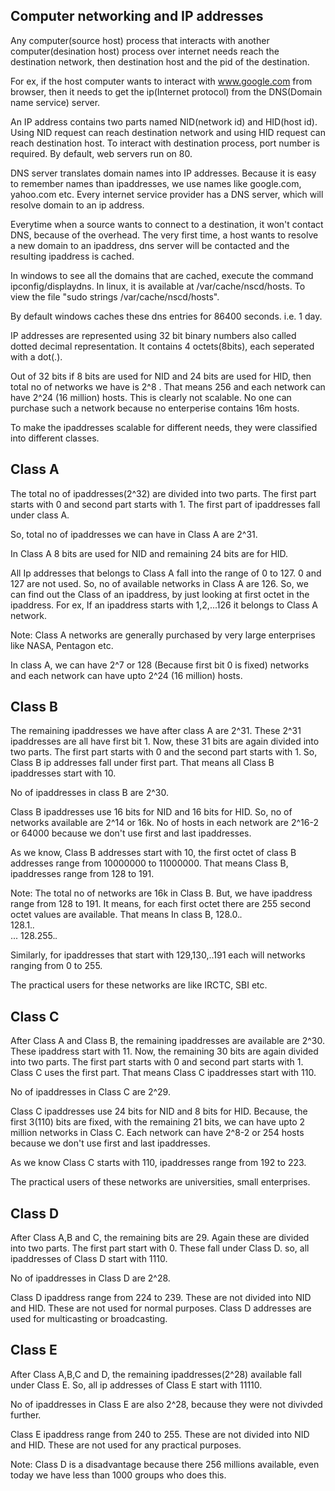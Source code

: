 Computer networking and IP addresses
------------------------------------
Any computer(source host) process that interacts with another computer(desination host) process over internet needs reach the destination network, then destination host and the pid of the destination.

For ex, if the host computer wants to interact with www.google.com from browser, then it needs to get the ip(Internet protocol) from the DNS(Domain name service) server.

An IP address contains two parts named NID(network id) and HID(host id). Using NID request can reach destination network and using HID request can reach destination host. To interact with destination process, port number is required. By default, web servers run on 80. 

 DNS server translates domain names into IP addresses. Because it is easy to remember names than ipaddresses, we use names like google.com, yahoo.com etc. Every internet service provider has a DNS server, which will resolve domain to an ip address.
 
Everytime when a source wants to connect to a destination, it won't contact DNS, because of the overhead. The very first time, a host wants to resolve a new domain to an ipaddress, dns server will be contacted and the resulting ipaddress is cached.

In windows to see all the domains that are cached, execute the command ipconfig/displaydns.
In linux, it is available at /var/cache/nscd/hosts. To view the file "sudo strings /var/cache/nscd/hosts".

By default windows caches these dns entries for 86400 seconds. i.e. 1 day.

IP addresses are represented using 32 bit binary numbers also called dotted decimal representation. It contains 4 octets(8bits), each seperated with a dot(.). 

Out of 32 bits if 8 bits are used for NID and 24 bits are used for HID, then total no of networks we have is 2^8 . That means 256 and each network can have 2^24 (16 million) hosts. This is clearly not scalable. No one can purchase such a network because no enterperise contains 16m hosts.

To make the ipaddresses scalable for different needs, they were classified into different classes. 

Class A
-------
The total no of ipaddresses(2^32) are divided into two parts. The first part starts with 0 and second part starts with 1. The first part of ipaddresses fall under class A.

So, total no of ipaddresses we can have in Class A are 2^31.

In Class A 8 bits are used for NID and remaining 24 bits are for HID.

All Ip addresses that belongs to Class A fall into the range of 0 to 127. 0 and 127 are not used. So, no of available networks in Class A are 126. So, we can find out the Class of an ipaddress, by just looking at first octet in the ipaddress. For ex, If an ipaddress starts with 1,2,...126 it belongs to Class A network.

Note: Class A networks are generally purchased by very large enterprises like NASA, Pentagon etc.

In class A, we can have 2^7 or 128 (Because first bit 0 is fixed) networks and each network can have upto 2^24 (16 million) hosts.

Class B
-------
The remaining ipaddresses we have after class A are 2^31. These 2^31 ipaddresses are all have first bit 1. Now, these 31 bits are again divided into two parts. The first part starts with 0 and the second part starts with 1. So, Class B ip addresses fall under first part. That means all Class B ipaddresses start with 10.

No of ipaddresses in class B are 2^30. 

Class B ipaddresses use 16 bits for NID and 16 bits for HID. So, no of networks available are 2^14 or 16k. No of hosts in each network are 2^16-2 or 64000 because we don't use first and last ipaddresses.

As we know, Class B addresses start with 10, the first octet of class B addresses range from 10000000 to 11000000. That means Class B, ipaddresses range from 128 to 191.

Note: The total no of networks are 16k in Class B. But, we have ipaddress range from 128 to 191. It means, for each first octet there are 255 second octet values are available. That means In class B, 
128.0.*.* <br>
128.1.*.* <br>
...
128.255.*.*

Similarly, for ipaddresses that start with 129,130,..191 each will networks ranging from 0 to 255.

The practical users for these networks are like IRCTC, SBI etc.

Class C
-------
After Class A and Class B, the remaining ipaddresses are available are 2^30. These ipaddress start with 11. Now, the remaining 30 bits are again divided into two parts. The first part starts with 0 and second part starts with 1. Class C uses the first part. That means Class C ipaddresses start with 110.

No of ipaddresses in Class C are 2^29.

Class C ipaddresses use 24 bits for NID and 8 bits for HID. Because, the first 3(110) bits are fixed, with the remaining 21 bits, we can have upto 2 million networks in Class C. Each network can have 2^8-2 or 254 hosts because we don't use first and last ipaddresses.

As we know Class C starts with 110, ipaddresses range from 192 to 223.

The practical users of these networks are universities, small enterprises.

Class D
-------
After Class A,B and C, the remaining bits are 29. Again these are divided into two parts. The first part start with 0. These fall under Class D. so, all ipaddresses of Class D start with 1110.

No of ipaddresses in Class D are 2^28.

Class D ipaddress range from 224 to 239. These are not divided into NID and HID. These are not used for normal purposes. Class D addresses are used for multicasting or broadcasting.

Class E
-------
After Class A,B,C and D, the remaining ipaddresses(2^28) available fall under Class E.
So, all ip addresses of Class E start with 11110.

No of ipaddresses in Class E are also 2^28, because they were not divivded further.

Class E ipaddress range from 240 to 255. These are not divided into NID and HID. These are not used for any practical purposes.

Note: Class D is a disadvantage because there 256 millions available, even today we have less than 1000 groups who does this.


